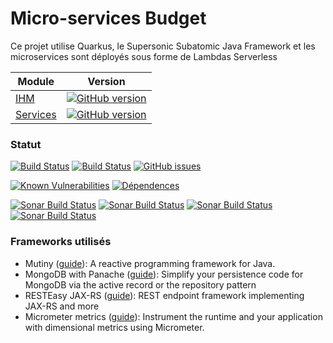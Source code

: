 # Micro-services Budget

Ce projet utilise Quarkus, le Supersonic Subatomic Java Framework et les microservices sont déployés sous forme de Lambdas Serverless

| Module                                                            | Version                                                                                                                                           |
|-------------------------------------------------------------------|---------------------------------------------------------------------------------------------------------------------------------------------------|
| [IHM](https://github.com/vzwingma/gestion-budget)                 | [![GitHub version](https://badge.fury.io/gh/vzwingma%2Fgestion-budget-ihm.svg)](https://badge.fury.io/gh/vzwingma%2Fgestion-budget)                   |
| [Services](https://github.com/vzwingma/gestion-budget-serverless) | [![GitHub version](https://badge.fury.io/gh/vzwingma%2Fgestion-budget-serverless.svg)](https://badge.fury.io/gh/vzwingma%2Fgestion-budget-serverless) |

### Statut

[![Build Status](https://github.com/vzwingma/gestion-budget-serverless/actions/workflows/build-on-master.yml/badge.svg)](https://github.com/vzwingma/gestion-budget-serverless/actions/workflows/build-on-master.yml)
[![Build Status](https://github.com/vzwingma/gestion-budget-serverless/actions/workflows/build-on-tags.yml/badge.svg)](https://github.com/vzwingma/gestion-budget-serverless/actions/workflows/build-on-tags.yml)
[![GitHub issues](https://img.shields.io/github/issues-raw/vzwingma/gestion-budget-serverless.svg?style=flat-square)](https://github.com/vzwingma/gestion-budget-serverless/issues)

[![Known Vulnerabilities](https://snyk.io/test/github/vzwingma/gestion-budget-serverless/badge.svg?targetFile=pom.xml)](https://snyk.io/test/github/vzwingma/gestion-budget-serverless)
[![Dépendences](https://img.shields.io/librariesio/github/vzwingma/gestion-budget-serverless)](https://libraries.io/github/vzwingma/gestion-budget-serverless)

<a href="https://sonarcloud.io/dashboard?id=vzwingma_gestion-budget-serverless"><img alt="Sonar Build Status" src="https://sonarcloud.io/api/project_badges/measure?project=vzwingma_gestion-budget-serverless&metric=coverage" /></a>
<a href="https://sonarcloud.io/dashboard?id=vzwingma_gestion-budget-serverless"><img alt="Sonar Build Status" src="https://sonarcloud.io/api/project_badges/measure?project=gestion-vzwingma_gestion-budget-serverless&metric=sqale_rating" /></a>
<a href="https://sonarcloud.io/dashboard?id=vzwingma_gestion-budget-serverless"><img alt="Sonar Build Status" src="https://sonarcloud.io/api/project_badges/measure?project=vzwingma_gestion-budget-serverless&metric=reliability_rating" /></a>
<a href="https://sonarcloud.io/dashboard?id=vzwingma_gestion-budget-serverless"><img alt="Sonar Build Status" src="https://sonarcloud.io/api/project_badges/measure?project=vzwingma_gestion-budget-serverless&metric=security_rating" /></a>

### Frameworks utilisés

- Mutiny ([guide](https://quarkus.io/guides/mutiny)): A reactive programming framework for Java.
- MongoDB with Panache ([guide](https://quarkus.io/guides/mongodb-panache)): Simplify your persistence code for MongoDB via the active record or the repository pattern
- RESTEasy JAX-RS ([guide](https://quarkus.io/guides/rest-json)): REST endpoint framework implementing JAX-RS and more
- Micrometer metrics ([guide](https://quarkus.io/guides/micrometer)): Instrument the runtime and your application with dimensional metrics using Micrometer.

